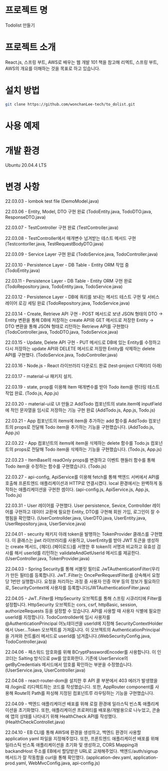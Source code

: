 # 프로젝트 명
Todolist 만들기

# 프로젝트 소개
React.js, 스프링 부트, AWS로 배우는 웹 개발 101 책을 참고해 리엑트, 스프링 부트, AWS의 개요를 이해하는 것을 목표로 하고 있습니다.

# 설치 방법
```bash
git clone https://github.com/wonchanLee-tech/to_dolist.git
```

# 사용 예제


# 개발 환경
Ubuntu 20.04.4 LTS

# 변경 사항

22.03.03 - lombok test file (DemoModel.java)

22.03.06 - Entity, Model, DTO 구현 완료 (TodoEntity.java, TodoDTO.java, ResponseDTO.java)

22.03.07 - TestController 구현 완료 (TestController.java)

22.03.08 - TestController에서 매개변수 넘겨받는 테스트 메서드 구현 (Testcontorller.java, TestRequestBodyDTO.java)

22.03.09 - Service Layer 구현 완료 (TodoService.java, TodoController.java)

22.03.10 - Persistence Layer - DB Table - Entity ORM 작업 중 (TodoEntity.java)

22.03.11 - Persistence Layer - DB Table - Entity ORM 구현 완료 (TodoRepository.java, TodoEntity.java, TodoService.java)

22.03.12 - Persistence Layer - DB에 쿼리를 보내는 메서드 테스트 구현 및 서비스 레이어 로깅 세팅 완료 (TodoRepository.java, TodoService.java)

22.03.14 - Create, Retrieve API 구현 - POST 메서드로 보낸 JSON 형태의 DTO → Entity 변환을 통해 DB에 저장하는 create API와 GET 메서드로 저장한 Entity → DTO 변환을 통해 JSON 형태로 리턴하는 Retrieve API를 구현했다 (TodoController.java, TodoDTO.java, TodoService.java)

22.03.15 - Update, Delete API 구현 - PUT 메서드로 DB에 있는 Entity를 수정하고 다시 저장하는 update API와 DELETE 메서드로 저장한 Entity를 삭제하는 delete API를 구현했다. (TodoService.java, TodoController.java)

22.03.16 - Node.js - React 라이브러리 다운로드 완료 (test-project 디렉터리 아래)

22.03.17 - material-ui 패키지 설치.

22.03.19 - state, prop를 이용해 Item 매개변수를 받아 Todo item을 렌더링 테스트 작업 완료. (Todo.js, App.js)

22.03.20 - material-ui로 UI 만들고 AddTodo 컴포넌트의 state.item에 inputField에 적인 문자열을 임시로 저장하는 기능 구현 완료 (AddTodo.js, App.js, Todo.js)

22.03.21 - App 컴포넌트의 items에 item을 추가하는 add 함수를 AddTodo 컴포넌트의 props로 전달해 Todo item을 추가하는 기능을 구현했습니다. (AddTodo.js, App.js)

22.03.22 - App 컴포넌트의 items에 item을 삭제하는 delete 함수를 Todo.js 컴포넌트의 props로 전달해 Todo item을 삭제하는 기능을 구현했습니다. (Todo.js, App.js)

22.03.23 - ItemBase의 readOnly props를 변경하고 이벤트 핸들러 함수를 통해 Todo item을 수정하는 함수를 구현했습니다. (Todo.js)

22.03.27 - api-config, ApiService를 이용해 fetch를 통해 백엔드 서버에서 API를 호출해 프론트엔드 애플리케이션과 HTTP로 연결시켰다. local 환경에서는 완벽하게 동작하는 애플리케이션을 구현한 셈이다. (api-config.js, ApiService.js, App.js, Todo.js)

22.03.31 - User 레이어를 구현했다. User persistence, Sevice, Controllder 레이어를 구현하고 데이터 교환에 필요한 Entity, DTO를 구현해 회원 가입, 로그인이 잘 수행됨을 확인했다. (UserControllder.java, UserDTO.java, UserEntity.java, UserRepository.java, UserService.java)

22.04.01 - security 패키지 아래 token을 발행하는 TokenProvider 클래스를 구현했다. 이 클래스는 jjwt 라이브러리를 사용하고, UserEntity를 받아 JWT 토큰을 생성하는 create 메서드, {헤더}.{페이로드}를 서명한 후 token의 서명과 비교하고 유효성 검사를 해서 userId를 리턴하는 validateAndGetUserId 메서드를 제공한다.(UserController.java, TokenProvider.java)

22.04.03 - Spring Security를 통해 서블릿 필터로 JwTAuthenticationFilter(우리가 만든 필터)를 등록합니다. JwT..Filter는 OncePerRequestFilter를 상속해서 요청당 1번만 실행합니다. 요청을 처리하는 과정 중 사용자 인증 여부 등의 정보가 필요하므로, SecurityContext에 사용자를 등록합니다(JWTAuthenticationFilter.java)

22.04.05 - JwT..Filter를 HttpSecurity 오브젝트를 통해 스프링 시큐리티에 Filter를 설정합니다. HttpSecurity 오브젝트는 cors, csrf, httpBasic, session, authorizeRequests 등을 설정할 수 있습니다. API를 사용할 때 사용자 식별에 필요한 userId를 지정합니다. TodoControllder에 임시 사용자를 @AuthenticationPrincipal 어노테이션을 userId에 지정해 SecurityContextHolder에서 User...Token 오브젝트를 가져옵니다. 이 오브젝트의 AuthenticationPrincipal을 가져와 컨트롤러 메서드로 userId를 넘겨줍니다.(WebSecurityConfig.java, TodoController.java)

22.04.06 - 패스워드 암호화를 위해 BCryptPasswordEncoder를 사용합니다. 이 인코더는 Salting 방식으로 pw를 암호화한다. 기존에 UserService의 getByCredentials 메서드에서 암호를 확인하는 부분을 수정했습니다. (UserService.java, UserController.java)

22.04.08 - react-router-dom을 설치한 후 API 콜 부분에서 403 에러가 발생했을 때 /login로 리디렉트하는 코드를 작성했습니다. 또한, AppRouter component를 사용해 Route의 Path를 파싱해 지정된 컴포넌트루 라우팅하는 기능을 구현했습니다.

22.04.09 - 백엔드 애플리케이션 배포를 위해 로컬 환경에 일라스틱 빈스톡 애플리케이션을 초기화했다. 또한, 애플리케이션 프로퍼티를 배포용/개발용으로 나누었고, 콘솔에 앱의 상태를 나타내기 위해 HealthCheck API를 작성했다. (HealthCheckControllet.java)

22.04.10 - EB CLI를 통해 AWS에 환경을 생성하고, 백엔드 환경이 사용할 application yaml 파일을 지정해주었다. 또한, 프론트엔드 애플리케이션 배포를 위해 일라스틱 빈스톡 애플리케이션을 초기화 및 생성하고, CORS Mapping과 backandHost 주소를 EB에서 할당받은 URL로 교채해주었다. 백엔드/auth/signup 메서드가 잘 작동함을 curl을 통해 확인했다. (application-dev.yaml, application-prod.yaml, WebMvcConfig.java, api-config.js)